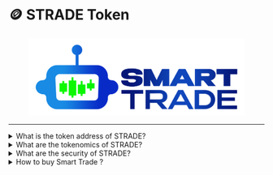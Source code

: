 # 🪙 STRADE Token

<figure><img src="../.gitbook/assets/smartlogo (2).png" alt=""><figcaption></figcaption></figure>

***

<details>

<summary>What is the token address of STRADE?</summary>

The STRADE token is deployed on the Binance Smart Chain network at:&#x20;

</details>

<details>

<summary>What are the tokenomics of STRADE?</summary>

28,26% - Presale \
10,73% - Liquidity\
15,00% - Development NFT\`s STRADE\
15,00% - Platform Staking and Swap \
14,00% - Platform Copy Trade\
12,00% - Ecosystem Development \
08,00% - Cex Listing 1 \
04,00% - Marketing \
02,00% - Team and Partnerships\
&#x20;

</details>

<details>

<summary>What are the security of STRADE?</summary>

In the realm of financial innovation, ensuring the security of your investment is paramount. That's why we've integrated three essential pillars to fortify your confidence in Smart Trader: KYC (Know Your Customer), Audit, and SAFU (Secure Asset Fund for Users) seals.

#### KYC - Pinksale&#x20;

KYC is not just a regulatory requirement; it's a shield against potential risks. By verifying the identities of our users, we create a trustworthy environment that safeguards against fraudulent activities. This process not only protects you but also contributes to a community built on transparency and integrity.

#### Audit - CyberScope

Transparency is the cornerstone of Smart Trader. Regular external audits by reputable firms validate the reliability of our platform's functionality, security measures, and smart contracts. These audits provide an unbiased assessment, assuring you that our operations align with the highest standards and best practices.

#### SAFU    - Coinsult&#x20;

The SAFU seal represents our commitment to protecting your assets. We've established a dedicated fund to cover unforeseen events, offering an additional layer of security for your investments. This proactive measure assures you that even in extreme scenarios, your assets remain safeguarded.

</details>

<details>

<summary>How to buy Smart Trade ?</summary>

[-> Click Here <-](https://www.pinksale.finance/?chain=BSC)

</details>
